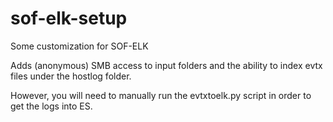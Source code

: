 # sof-elk-setup
Some customization for SOF-ELK

Adds (anonymous) SMB access to input folders and the ability to index evtx files under the hostlog folder.

However, you will need to manually run the evtxtoelk.py script in order to get the logs into ES.
